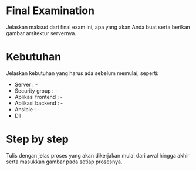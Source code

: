 # Final Examination
Jelaskan maksud dari final exam ini, apa yang akan Anda buat serta berikan gambar arsitektur servernya.

# Kebutuhan
Jelaskan kebutuhan yang harus ada sebelum memulai, seperti:
- Server : -
- Security group : -
- Aplikasi frontend : -
- Aplikasi backend : -
- Ansible : -
- Dll

# Step by step
Tulis dengan jelas proses yang akan dikerjakan mulai dari awal hingga akhir serta masukkan gambar pada setiap prosesnya.